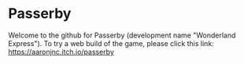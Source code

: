 # Passerby
Welcome to the github for Passerby (development name "Wonderland Express"). To try a web build of the game, please click this link: https://aaronjnc.itch.io/passerby
